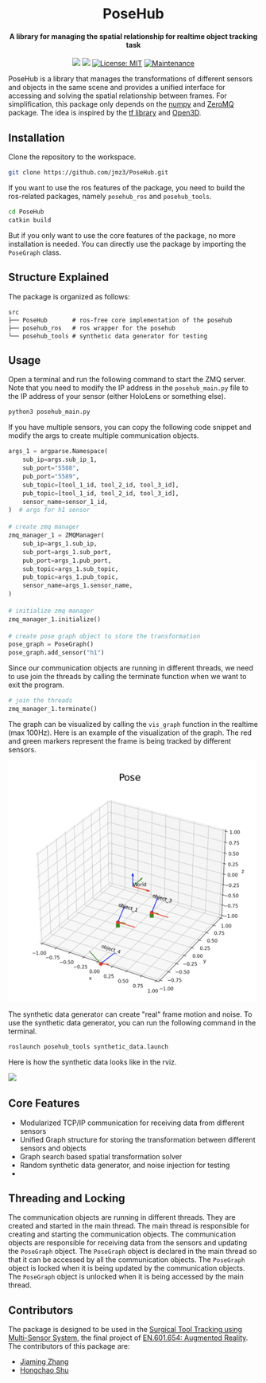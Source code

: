 <h1 align="center">PoseHub</h1>
<h4 align="center">A library for managing the spatial relationship for realtime object tracking task</h4>

<p align="center">
<a href="https://www.python.org/"><img src='https://img.shields.io/badge/Made%20with-Python-1f425f.svg'></a>
<a href="ros"><img src='https://img.shields.io/ros/v/noetic/rviz'></a>
<a href="https://opensource.org/licenses/MIT"><img src="https://img.shields.io/badge/License-MIT-yellow.svg" alt="License: MIT"></a>
<a href="https://GitHub.com/Naereen/StrapDown.js/graphs/commit-activity"><img src="https://img.shields.io/badge/Maintained%3F-yes-green.svg" alt="Maintenance"></a>
</div>

PoseHub is a library that manages the transformations of different sensors and objects in the same scene and provides a unified interface for accessing and solving the spatial relationship between frames. For simplification, this package only depends on the [numpy](https://numpy.org/) and [ZeroMQ](https://zeromq.org/) package. The idea is inspired by the [tf library](https://wiki.ros.org/tf) and [Open3D](http://www.open3d.org/).

## Installation
Clone the repository to the workspace.
```bash
git clone https://github.com/jmz3/PoseHub.git
```

If you want to use the ros features of the package, you need to build the ros-related packages, namely `posehub_ros` and `posehub_tools`. 
```bash
cd PoseHub
catkin build
```

But if you only want to use the core features of the package, no more installation is needed. You can directly use the package by importing the `PoseGraph` class.


## Structure Explained
The package is organized as follows:
```
src
├── PoseHub       # ros-free core implementation of the posehub
├── posehub_ros   # ros wrapper for the posehub
└── posehub_tools # synthetic data generator for testing
```




## Usage
Open a terminal and run the following command to start the ZMQ server.
Note that you need to modify the IP address in the `posehub_main.py` file to the IP address of your sensor (either HoloLens or something else).

```bash
python3 posehub_main.py
```

If you have multiple sensors, you can copy the following code snippet and modify the args to create multiple communication objects.
```python
args_1 = argparse.Namespace(
    sub_ip=args.sub_ip_1,
    sub_port="5588",
    pub_port="5589",
    sub_topic=[tool_1_id, tool_2_id, tool_3_id],
    pub_topic=[tool_1_id, tool_2_id, tool_3_id],
    sensor_name=sensor_1_id,
)  # args for h1 sensor

# create zmq manager
zmq_manager_1 = ZMQManager(
    sub_ip=args_1.sub_ip,
    sub_port=args_1.sub_port,
    pub_port=args_1.pub_port,
    sub_topic=args_1.sub_topic,
    pub_topic=args_1.pub_topic,
    sensor_name=args_1.sensor_name,
)

# initialize zmq manager
zmq_manager_1.initialize() 

# create pose graph object to store the transformation
pose_graph = PoseGraph()
pose_graph.add_sensor("h1")
```
Since our communication objects are running in different threads, we need to use join the threads by calling the terminate function when we want to exit the program.
```python
# join the threads
zmq_manager_1.terminate()

```

The graph can be visualized by calling the `vis_graph` function in the realtime (max 100Hz). Here is an example of the visualization of the graph. The red and green markers represent the frame is being tracked by different sensors. 

<img src="docs/DemoPoseGraph.png" width="500"/>

The synthetic data generator can create "real" frame motion and noise. To use the synthetic data generator, you can run the following command in the terminal.
```bash
roslaunch posehub_tools synthetic_data.launch
```
Here is how the synthetic data looks like in the rviz.

<img src="docs/fake_frames.gif" width = "500"/>




## Core Features
* Modularized TCP/IP communication for receiving data from different sensors
* Unified Graph structure for storing the transformation between different sensors and objects
* Graph search based spatial transformation solver
* Random synthetic data generator, and noise injection for testing
* 




## Threading and Locking
The communication objects are running in different threads. They are created and started in the main thread. The main thread is responsible for creating and starting the communication objects. The communication objects are responsible for receiving data from the sensors and updating the `PoseGraph` object. The `PoseGraph` object is declared in the main thread so that it can be accessed by all the communication objects. The `PoseGraph` object is locked when it is being updated by the communication objects. The `PoseGraph` object is unlocked when it is being accessed by the main thread.

## Contributors
The package is designed to be used in the [Surgical Tool Tracking using Multi-Sensor System](), the final project of [EN.601.654: Augmented Reality](https://fall2023.jhu-ar.yihao.one/). The contributors of this package are:
* [Jiaming Zhang](https://github.com/jmz3)
* [Hongchao Shu](https://github.com/Soooooda69)
